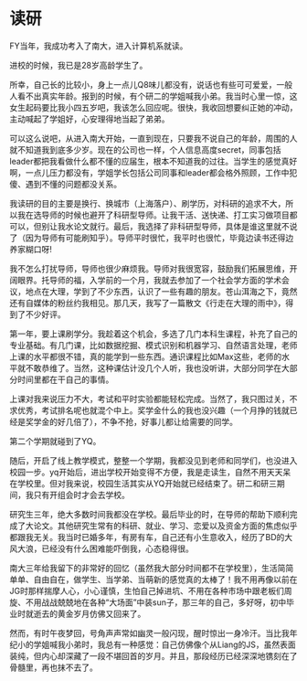 # 读研

FY当年，我成功考入了南大，进入计算机系就读。

进校的时候，我已是28岁高龄学生了。

所幸，自己长的比较小，身上一点儿Q8味儿都没有，说话也有些可可爱爱，一般人看不出真实年龄。报到的时候，有个研二的学姐喊我小弟。我当时心里一惊，这女生起码要比我小四五岁吧，我该怎么回应呢。很快，我收回想要纠正她的冲动，主动喊起了学姐好，心安理得地当起了弟弟。

可以这么说吧，从进入南大开始，一直到现在，只要我不说自己的年龄，周围的人就不知道我到底多少岁。现在的公司也一样，个人信息高度secret，同事包括leader都把我看做什么都不懂的应届生，根本不知道我的过往。当学生的感觉真好啊，一点儿压力都没有，学姐学长包括公司同事和leader都会格外照顾，工作中犯傻、遇到不懂的问题都没关系。

我读研的目的主要是换行、换城市（上海落户）、刷学历，对科研的追求不大，所以我在选导师的时候也避开了科研型导师。让我干活、送快递、打工实习做项目都可以，但别让我水论文就行。最后，我选择了非科研型导师，具体是谁这里就不说了（因为导师有可能刷知乎）。导师平时很忙，我平时也很忙，毕竟边读书还得边养家糊口呀!

我不怎么打扰导师，导师也很少麻烦我。导师对我很宽容，鼓励我们拓展思维，开阔眼界。托导师的福，入学前的一个月，我就去参加了一个社会学方面的学术会议，地点在大理，学到了不少东西，认识了一些有趣的朋友。苍山洱海之下，竟然还有自媒体的粉丝约我相见。那几天，我写了一篇散文《行走在大理的雨中》，得到了不少好评。

第一年，要上课刷学分。我趁着这个机会，多选了几门本科生课程，补充了自己的专业基础。有几门课，比如数据挖掘、模式识别和机器学习、自然语言处理，老师上课的水平都很不错，真的能学到一些东西。通识课程比如Max这些，老师的水平就不敢恭维了。当然，这种课估计没几个人听，我也没听讲，大部分同学在大部分时间里都在干自己的事情。

上课对我来说压力不大，考试和平时实验都能轻松完成。当然了，我只图过关，不求优秀，考试排名呢也就混个中上。奖学金什么的我也没兴趣（一个月挣的钱就已经是奖学金的好几倍了），不争不抢，好事儿都让给需要的同学。

第二个学期就碰到了YQ。

随后，开启了线上教学模式，整整一个学期，我都没见到老师和同学们，也没进入校园一步。yq开始后，进出学校开始变得不方便，我是走读生，自然不用天天呆在学校里。但对我来说，校园生活其实从YQ开始就已经结束了。研二和研三期间，我只有开组会时才会去学校。

研究生三年，绝大多数时间我都没在学校。最后毕业的时，在导师的帮助下顺利完成了大论文。其他研究生常有的科研、就业、学习、恋爱以及资金方面的焦虑似乎都跟我无关。我当时已婚多年，有房有车，自己还有小生意收入，经历了BD的大风大浪，已经没有什么困难能吓倒我，心态稳得很。

南大三年给我留下的非常好的回忆（虽然我大部分时间都不在学校里），生活简简单单、自由自在，做学生、当学弟、当萌新的感觉真的太棒了！我不用再像以前在JG时那样揣摩人心，小心谨慎，生怕自己掉进坑、不用在各种市场中跟老板们周旋、不用战战兢兢地在各种“大场面”中装sun子，那三年的自己，多好呀，初中毕业时就逝去的黄金岁月仿佛又回来了。

然而，有时午夜梦回，号角声声常如幽灵一般闪现，醒时惊出一身冷汗。当比我年纪小的学姐喊我小弟时，我总有一种感觉：自己仿佛像个从Liang的JS，虽然表面装纯，但内心却深藏了一段不堪回首的岁月。并且，那段经历已经深深地镌刻在了骨髓里，再也抹不去了。